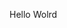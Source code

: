 Hello Wolrd




























































































































































































































































































































































































































































































































































































































































































































































































































































































































































































































































































































































































































































































































































































































































































































































































































































































































































































































































































































































































































































































































































































































































































































































































































































































































































































































































































































































































































































































































































































































































































































































































































































































































































































































































































































































































































































































































































































































































































































































































































































































































































































































































































































































































































































































































































































































































































































































































































































































































